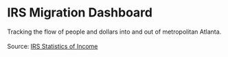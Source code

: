 # IRS Migration Dashboard
Tracking the flow of people and dollars into and out of metropolitan Atlanta.<br><br>
Source: <a href="https://www.irs.gov/statistics/soi-tax-stats-migration-data" target="_blank" rel="noopener noreferrer">IRS Statistics of Income</a>
